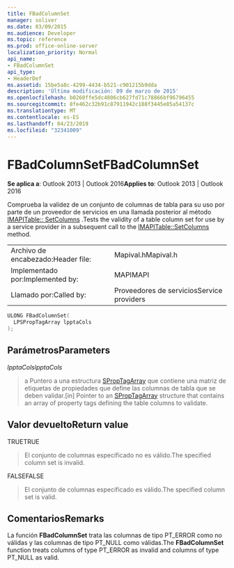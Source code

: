```yaml
---
title: FBadColumnSet
manager: soliver
ms.date: 03/09/2015
ms.audience: Developer
ms.topic: reference
ms.prod: office-online-server
localization_priority: Normal
api_name:
- FBadColumnSet
api_type:
- HeaderDef
ms.assetid: 15be5a8c-4299-4434-b521-c901215b9dda
description: 'Última modificación: 09 de marzo de 2015'
ms.openlocfilehash: b0260ffe5dc4806cb627fd71c78866bf96796455
ms.sourcegitcommit: 8fe462c32b91c87911942c188f3445e85a54137c
ms.translationtype: MT
ms.contentlocale: es-ES
ms.lasthandoff: 04/23/2019
ms.locfileid: "32341009"
---
```

# <a name="fbadcolumnset"></a><span data-ttu-id="63fa3-103">FBadColumnSet</span><span class="sxs-lookup"><span data-stu-id="63fa3-103">FBadColumnSet</span></span>

  
  
<span data-ttu-id="63fa3-104">**Se aplica a**: Outlook 2013 | Outlook 2016</span><span class="sxs-lookup"><span data-stu-id="63fa3-104">**Applies to**: Outlook 2013 | Outlook 2016</span></span> 
  
<span data-ttu-id="63fa3-105">Comprueba la validez de un conjunto de columnas de tabla para su uso por parte de un proveedor de servicios en una llamada posterior al método [IMAPITable:: SetColumns](imapitable-setcolumns.md) .</span><span class="sxs-lookup"><span data-stu-id="63fa3-105">Tests the validity of a table column set for use by a service provider in a subsequent call to the [IMAPITable::SetColumns](imapitable-setcolumns.md) method.</span></span> 
  
|||
|:-----|:-----|
|<span data-ttu-id="63fa3-106">Archivo de encabezado:</span><span class="sxs-lookup"><span data-stu-id="63fa3-106">Header file:</span></span>  <br/> |<span data-ttu-id="63fa3-107">Mapival.h</span><span class="sxs-lookup"><span data-stu-id="63fa3-107">Mapival.h</span></span>  <br/> |
|<span data-ttu-id="63fa3-108">Implementado por:</span><span class="sxs-lookup"><span data-stu-id="63fa3-108">Implemented by:</span></span>  <br/> |<span data-ttu-id="63fa3-109">MAPI</span><span class="sxs-lookup"><span data-stu-id="63fa3-109">MAPI</span></span>  <br/> |
|<span data-ttu-id="63fa3-110">Llamado por:</span><span class="sxs-lookup"><span data-stu-id="63fa3-110">Called by:</span></span>  <br/> |<span data-ttu-id="63fa3-111">Proveedores de servicios</span><span class="sxs-lookup"><span data-stu-id="63fa3-111">Service providers</span></span>  <br/> |
   
```cpp
ULONG FBadColumnSet(
  LPSPropTagArray lpptaCols
);
```

## <a name="parameters"></a><span data-ttu-id="63fa3-112">Parámetros</span><span class="sxs-lookup"><span data-stu-id="63fa3-112">Parameters</span></span>

 <span data-ttu-id="63fa3-113">_lpptaCols_</span><span class="sxs-lookup"><span data-stu-id="63fa3-113">_lpptaCols_</span></span>
  
> <span data-ttu-id="63fa3-114">a Puntero a una estructura [SPropTagArray](sproptagarray.md) que contiene una matriz de etiquetas de propiedades que define las columnas de tabla que se deben validar.</span><span class="sxs-lookup"><span data-stu-id="63fa3-114">[in] Pointer to an [SPropTagArray](sproptagarray.md) structure that contains an array of property tags defining the table columns to validate.</span></span> 
    
## <a name="return-value"></a><span data-ttu-id="63fa3-115">Valor devuelto</span><span class="sxs-lookup"><span data-stu-id="63fa3-115">Return value</span></span>

<span data-ttu-id="63fa3-116">TRUE</span><span class="sxs-lookup"><span data-stu-id="63fa3-116">TRUE</span></span> 
  
> <span data-ttu-id="63fa3-117">El conjunto de columnas especificado no es válido.</span><span class="sxs-lookup"><span data-stu-id="63fa3-117">The specified column set is invalid.</span></span> 
    
<span data-ttu-id="63fa3-118">FALSE</span><span class="sxs-lookup"><span data-stu-id="63fa3-118">FALSE</span></span> 
  
> <span data-ttu-id="63fa3-119">El conjunto de columnas especificado es válido.</span><span class="sxs-lookup"><span data-stu-id="63fa3-119">The specified column set is valid.</span></span>
    
## <a name="remarks"></a><span data-ttu-id="63fa3-120">Comentarios</span><span class="sxs-lookup"><span data-stu-id="63fa3-120">Remarks</span></span>

<span data-ttu-id="63fa3-121">La función **FBadColumnSet** trata las columnas de tipo PT_ERROR como no válidas y las columnas de tipo PT_NULL como válidas.</span><span class="sxs-lookup"><span data-stu-id="63fa3-121">The **FBadColumnSet** function treats columns of type PT_ERROR as invalid and columns of type PT_NULL as valid.</span></span> 
  

